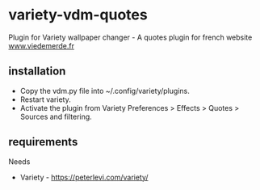 # variety-vdm-quotes
Plugin for Variety wallpaper changer - A quotes plugin for french website www.viedemerde.fr

## installation

- Copy the vdm.py file into ~/.config/variety/plugins.
- Restart variety.
- Activate the plugin from Variety Preferences > Effects > Quotes > Sources and filtering.

## requirements

Needs
- Variety - https://peterlevi.com/variety/
